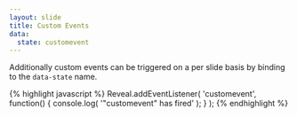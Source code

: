 ```yaml
---
layout: slide
title: Custom Events
data:
  state: customevent
---
```


Additionally custom events can be triggered on a per slide basis by binding to the `data-state` name.

{% highlight javascript %}
Reveal.addEventListener( 'customevent', function() {
  console.log( '"customevent" has fired' );
} );
{% endhighlight %}